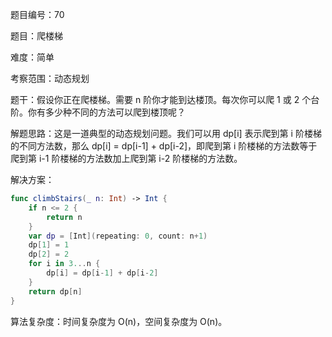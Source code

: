题目编号：70

题目：爬楼梯

难度：简单

考察范围：动态规划

题干：假设你正在爬楼梯。需要 n 阶你才能到达楼顶。每次你可以爬 1 或 2 个台阶。你有多少种不同的方法可以爬到楼顶呢？

解题思路：这是一道典型的动态规划问题。我们可以用 dp[i] 表示爬到第 i 阶楼梯的不同方法数，那么 dp[i] = dp[i-1] + dp[i-2]，即爬到第 i 阶楼梯的方法数等于爬到第 i-1 阶楼梯的方法数加上爬到第 i-2 阶楼梯的方法数。

解决方案：

```swift
func climbStairs(_ n: Int) -> Int {
    if n <= 2 {
        return n
    }
    var dp = [Int](repeating: 0, count: n+1)
    dp[1] = 1
    dp[2] = 2
    for i in 3...n {
        dp[i] = dp[i-1] + dp[i-2]
    }
    return dp[n]
}
```

算法复杂度：时间复杂度为 O(n)，空间复杂度为 O(n)。